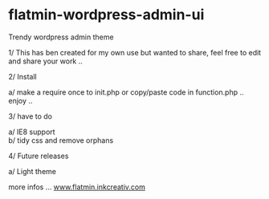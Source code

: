 flatmin-wordpress-admin-ui
==========================

Trendy wordpress admin theme


1/ This has ben created for my own use but wanted to share, feel free to edit and share your work ..

2/ Install

  a/ make a require once to init.php or copy/paste code in function.php .. enjoy ..

3/ have to do

  a/ IE8 support<br>
  b/ tidy css and remove orphans
  
4/ Future releases

  a/ Light theme 
 

more infos ... www.flatmin.inkcreativ.com
